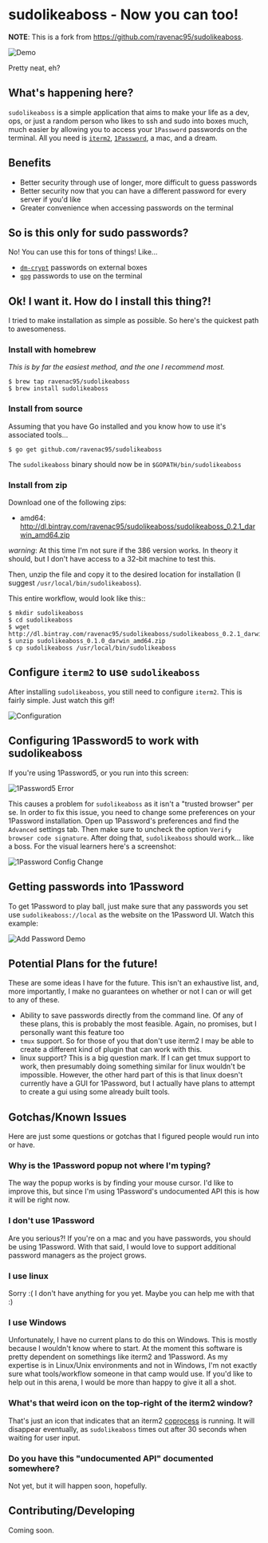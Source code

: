 # sudolikeaboss - Now you can too!

**NOTE**: This is a fork from https://github.com/ravenac95/sudolikeaboss.

![Demo](https://raw.githubusercontent.com/ravenac95/readme-images/master/sudolikeaboss/demo.gif)

Pretty neat, eh?

## What's happening here?

`sudolikeaboss` is a simple application that aims to make your life as a dev, ops, or just a random person who likes to ssh and sudo into boxes much, much easier by allowing you to access your `1Password` passwords on the terminal.
All you need is [`iterm2`](https://iterm2.com/), [`1Password`](https://agilebits.com/onepassword), a mac, and a dream.

## Benefits

- Better security through use of longer, more difficult to guess passwords
- Better security now that you can have a different password for every server if you'd like
- Greater convenience when accessing passwords on the terminal


## So is this only for sudo passwords?

No! You can use this for tons of things! Like...

- [`dm-crypt`](https://code.google.com/p/cryptsetup/wiki/DMCrypt) passwords on external boxes
- [`gpg`](https://www.gnupg.org/) passwords to use on the terminal

## Ok! I want it. How do I install this thing?!

I tried to make installation as simple as possible. So here's the quickest path to awesomeness.

### Install with homebrew

*This is by far the easiest method, and the one I recommend most.*

```
$ brew tap ravenac95/sudolikeaboss
$ brew install sudolikeaboss
```

### Install from source

Assuming that you have Go installed and you know how to use it's associated tools...

``` 
$ go get github.com/ravenac95/sudolikeaboss
```

The `sudolikeaboss` binary should now be in `$GOPATH/bin/sudolikeaboss`

### Install from zip

Download one of the following zips:

- amd64: http://dl.bintray.com/ravenac95/sudolikeaboss/sudolikeaboss_0.2.1_darwin_amd64.zip

*warning*: At this time I'm not sure if the 386 version works. In theory it should, but I don't have access to a 32-bit machine to test this.

Then, unzip the file and copy it to the desired location for installation (I suggest `/usr/local/bin/sudolikeaboss`).

This entire workflow, would look like this::

```
$ mkdir sudolikeaboss
$ cd sudolikeaboss
$ wget http://dl.bintray.com/ravenac95/sudolikeaboss/sudolikeaboss_0.2.1_darwin_amd64.zip
$ unzip sudolikeaboss_0.1.0_darwin_amd64.zip
$ cp sudolikeaboss /usr/local/bin/sudolikeaboss
```

## Configure `iterm2` to use `sudolikeaboss`

After installing `sudolikeaboss`, you still need to configure `iterm2`. This is fairly simple. Just watch this gif!

![Configuration](https://raw.githubusercontent.com/ravenac95/readme-images/master/sudolikeaboss/configuration.gif)


## Configuring 1Password5 to work with sudolikeaboss

If you're using 1Password5, or you run into this screen:

![1Password5 Error](https://raw.githubusercontent.com/ravenac95/readme-images/master/sudolikeaboss/cannot-fill-item-error-popup.png)

This causes a problem for `sudolikeaboss` as it isn't a "trusted browser" per se. In order to fix this issue, you need to change some preferences on your 1Password installation. Open up 1Password's preferences and find the 
`Advanced` settings tab. Then make sure to uncheck the option 
`Verify browser code signature`. After doing that, `sudolikeaboss` 
should work... like a boss. For the visual learners here's a screenshot:

![1Password Config Change](https://cloud.githubusercontent.com/assets/889219/6270365/a69a0726-b816-11e4-9b96-558ddeb00378.png)

## Getting passwords into 1Password

To get 1Password to play ball, just make sure that any passwords you set use `sudolikeaboss://local` as the website on the 1Password UI. Watch this example:

![Add Password Demo](https://raw.githubusercontent.com/ravenac95/readme-images/master/sudolikeaboss/add-password.gif)

## Potential Plans for the future!

These are some ideas I have for the future. This isn't an exhaustive list, and, more importantly, I make no guarantees on whether or not I can or will get to any of these.

- Ability to save passwords directly from the command line. Of any of these plans, this is probably the most feasible. Again, no promises, but I personally want this feature too
- ``tmux`` support. So for those of you that don't use iterm2 I may be able to create a different kind of plugin that can work with this.
- linux support? This is a big question mark. If I can get tmux support to work, then presumably doing something similar for linux wouldn't be impossible. However, the other hard part of this is that linux doesn't currently have a GUI for 1Password, but I actually have plans to attempt to create a gui using some already built tools.

## Gotchas/Known Issues

Here are just some questions or gotchas that I figured people would run into or have.

### Why is the 1Password popup not where I'm typing?

The way the popup works is by finding your mouse cursor. I'd like to improve this, but since I'm using 1Password's undocumented API this is how it will be right now.

### I don't use 1Password

Are you serious?! If you're on a mac and you have passwords, you should be using 1Password. With that said, I would love to support additional password managers as the project grows. 

### I use linux

Sorry :( I don't have anything for you yet. Maybe you can help me with that :)

### I use Windows

Unfortunately, I have no current plans to do this on Windows. This is mostly because I wouldn't know where to start. At the moment this software is pretty dependent on somethings like iterm2 and 1Password. As my expertise is in Linux/Unix environments and not in Windows, I'm not exactly sure what tools/workflow someone in that camp would use. If you'd like to help out in this arena, I would be more than happy to give it all a shot.

### What's that weird icon on the top-right of the iterm2 window?

That's just an icon that indicates that an iterm2 [coprocess](https://iterm2.com/coprocesses.html#/section/home) is running. It
will disappear eventually, as `sudolikeaboss` times out after 30 seconds when waiting for user input.

### Do you have this "undocumented API" documented somewhere?

Not yet, but it will happen soon, hopefully.

## Contributing/Developing

Coming soon.

